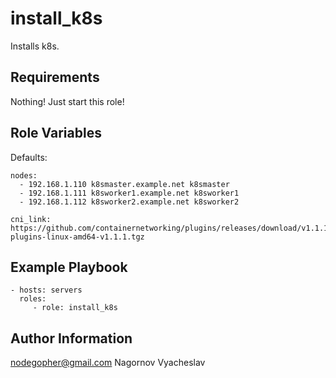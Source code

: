 install_k8s
=========

Installs k8s.

Requirements
------------

Nothing! Just start this role!

Role Variables
--------------

Defaults:
```
nodes:
  - 192.168.1.110 k8smaster.example.net k8smaster
  - 192.168.1.111 k8sworker1.example.net k8sworker1
  - 192.168.1.112 k8sworker2.example.net k8sworker2

cni_link: https://github.com/containernetworking/plugins/releases/download/v1.1.1/cni-plugins-linux-amd64-v1.1.1.tgz
```
Example Playbook
----------------
```
- hosts: servers
  roles:
     - role: install_k8s
```
Author Information
------------------

nodegopher@gmail.com
Nagornov Vyacheslav
